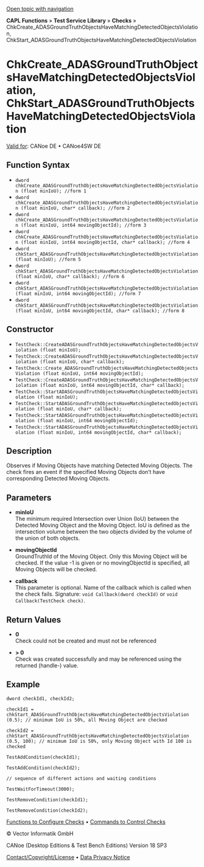 [Open topic with navigation](../../../../../CANoeDEFamily.htm#Topics/CAPLFunctions/Test/Functions/CAPLfunctionChkCreateADASGroundTruthObjectsHaveMatchingDetectedObjectsViolation.md)

**CAPL Functions** » **Test Service Library** » **Checks** » ChkCreate_ADASGroundTruthObjectsHaveMatchingDetectedObjectsViolation, ChkStart_ADASGroundTruthObjectsHaveMatchingDetectedObjectsViolation

# ChkCreate_ADASGroundTruthObjectsHaveMatchingDetectedObjectsViolation, ChkStart_ADASGroundTruthObjectsHaveMatchingDetectedObjectsViolation

[Valid for](../../../Shared/FeatureAvailability.md):  CANoe DE • CANoe4SW DE

## Function Syntax

- `dword chkCreate_ADASGroundTruthObjectsHaveMatchingDetectedObjectsViolation (float minIoU); //form 1`
- `dword chkCreate_ADASGroundTruthObjectsHaveMatchingDetectedObjectsViolation (float minIoU, char* callback); //form 2`
- `dword chkCreate_ADASGroundTruthObjectsHaveMatchingDetectedObjectsViolation (float minIoU, int64 movingObjectId); //form 3`
- `dword chkCreate_ADASGroundTruthObjectsHaveMatchingDetectedObjectsViolation (float minIoU, int64 movingObjectId, char* callback); //form 4`
- `dword chkStart_ADASGroundTruthObjectsHaveMatchingDetectedObjectsViolation (float minIoU); //form 5`
- `dword chkStart_ADASGroundTruthObjectsHaveMatchingDetectedObjectsViolation (float minIoU, char* callback); //form 6`
- `dword chkStart_ADASGroundTruthObjectsHaveMatchingDetectedObjectsViolation (float minIoU, int64 movingObjectId); //form 7`
- `dword chkStart_ADASGroundTruthObjectsHaveMatchingDetectedObjectsViolation (float minIoU, int64 movingObjectId, char* callback); //form 8`

## Constructor

- `TestCheck::CreateADASGroundTruthObjectsHaveMatchingDetectedObjectsViolation (float minIoU);`
- `TestCheck::CreateADASGroundTruthObjectsHaveMatchingDetectedObjectsViolation (float minIoU, char* callback);`
- `TestCheck::Create_ADASGroundTruthObjectsHaveMatchingDetectedObjectsViolation (float minIoU, int64 movingObjectId);`
- `TestCheck::CreateADASGroundTruthObjectsHaveMatchingDetectedObjectsViolation (float minIoU, int64 movingObjectId, char* callback);`
- `TestCheck::StartADASGroundTruthObjectsHaveMatchingDetectedObjectsViolation (float minIoU);`
- `TestCheck::StartADASGroundTruthObjectsHaveMatchingDetectedObjectsViolation (float minIoU, char* callback);`
- `TestCheck::StartADASGroundTruthObjectsHaveMatchingDetectedObjectsViolation (float minIoU, int64 movingObjectId);`
- `TestCheck::StartADASGroundTruthObjectsHaveMatchingDetectedObjectsViolation (float minIoU, int64 movingObjectId, char* callback);`

## Description

Observes if Moving Objects have matching Detected Moving Objects. The check fires an event if the specified Moving Objects don’t have corresponding Detected Moving Objects.

## Parameters

- **minIoU**  
  The minimum required Intersection over Union (IoU) between the Detected Moving Object and the Moving Object. IoU is defined as the intersection volume between the two objects divided by the volume of the union of both objects.

- **movingObjectId**  
  GroundTruthId of the Moving Object. Only this Moving Object will be checked. If the value -1 is given or no movingObjectId is specified, all Moving Objects will be checked.

- **callback**  
  This parameter is optional. Name of the callback which is called when the check fails. Signature: `void Callback(dword checkId)` or `void Callback(TestCheck check)`.

## Return Values

- **0**  
  Check could not be created and must not be referenced

- **> 0**  
  Check was created successfully and may be referenced using the returned (handle-) value.

## Example

```plaintext
dword checkId1, checkId2;

checkId1 = chkStart_ADASGroundTruthObjectsHaveMatchingDetectedObjectsViolation (0.5); // minimum IoU is 50%, all Moving Object are checked

checkId2 = chkStart_ADASGroundTruthObjectsHaveMatchingDetectedObjectsViolation (0.5, 100); // minimum IoU is 50%, only Moving Object with Id 100 is checked

TestAddCondition(checkId1);

TestAddCondition(checkId2);

// sequence of different actions and waiting conditions

TestWaitForTimeout(3000);

TestRemoveCondition(checkId1);

TestRemoveCondition(checkId2);
```

[Functions to Configure Checks](../CAPLfunctionsTSLConfigurationFunctions.md) • [Commands to Control Checks](../CAPLfunctionsTSLCheckControlCommands.md)

© Vector Informatik GmbH

CANoe (Desktop Editions & Test Bench Editions) Version 18 SP3

[Contact/Copyright/License](../../../Shared/ContactCopyrightLicense.md) • [Data Privacy Notice](https://www.vector.com/int/en/company/get-info/privacy-policy/)
